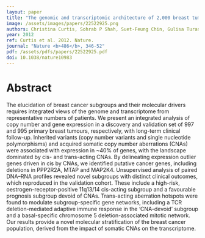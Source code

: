 ```yaml
---
layout: paper
title: "The genomic and transcriptomic architecture of 2,000 breast tumours reveals novel subgroups."
image: /assets/images/papers/22522925.png
authors: Christina Curtis, Sohrab P Shah, Suet-Feung Chin, Gulisa Turashvili, Oscar M Rueda, Mark J Dunning, Doug Speed, Andy G Lynch, Shamith Samarajiwa, Yinyin Yuan, Stefan Gräf, Gavin Ha, Gholamreza Haffari, Ali Bashashati, Roslin Russell, Steven McKinney,  , Anita Langerød, Andrew Green, Elena Provenzano, Gordon Wishart, Sarah Pinder, Peter Watson, Florian Markowetz, Leigh Murphy, Ian Ellis, Arnie Purushotham, Anne-Lise Børresen-Dale, James D Brenton, Simon Tavaré, Carlos Caldas, Samuel Aparicio
year: 2012
ref: Curtis et al. 2012. Nature.
journal: "Nature <b>486</b>, 346-52"
pdf: /assets/pdfs/papers/22522925.pdf
doi: 10.1038/nature10983
---
```


# Abstract

The elucidation of breast cancer subgroups and their molecular drivers requires integrated views of the genome and transcriptome from representative numbers of patients. We present an integrated analysis of copy number and gene expression in a discovery and validation set of 997 and 995 primary breast tumours, respectively, with long-term clinical follow-up. Inherited variants (copy number variants and single nucleotide polymorphisms) and acquired somatic copy number aberrations (CNAs) were associated with expression in ~40% of genes, with the landscape dominated by cis- and trans-acting CNAs. By delineating expression outlier genes driven in cis by CNAs, we identified putative cancer genes, including deletions in PPP2R2A, MTAP and MAP2K4. Unsupervised analysis of paired DNA–RNA profiles revealed novel subgroups with distinct clinical outcomes, which reproduced in the validation cohort. These include a high-risk, oestrogen-receptor-positive 11q13/14 cis-acting subgroup and a favourable prognosis subgroup devoid of CNAs. Trans-acting aberration hotspots were found to modulate subgroup-specific gene networks, including a TCR deletion-mediated adaptive immune response in the ‘CNA-devoid’ subgroup and a basal-specific chromosome 5 deletion-associated mitotic network. Our results provide a novel molecular stratification of the breast cancer population, derived from the impact of somatic CNAs on the transcriptome.

